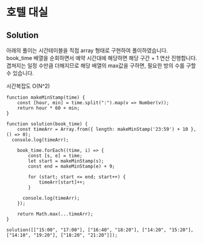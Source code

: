 # 호텔 대실

## Solution

아래의 풀이는 시간테이블을 직접 array 형태로 구현하여 풀이하였습니다. <br>
book_time 배열을 순회하면서 예약 시간대에 해당하면 해당 구간 + 1 연산 진행합니다. <br>
겹쳐지는 일정 수만큼 더해지므로 해당 배열의 max값을 구하면, 필요한 방의 수를 구할 수 있습니다. <br>

시간복잡도 O(N^2)

```
function makeMinStamp(time) {
    const [hour, min] = time.split(":").map(v => Number(v));
    return hour * 60 + min;
}

function solution(book_time) {
    const timeArr = Array.from({ length: makeMinStamp('23:59') + 10 }, () => 0);
  console.log(timeArr);

    book_time.forEach((time, i) => {
        const [s, e] = time;
        let start = makeMinStamp(s);
        const end = makeMinStamp(e) + 9;

        for (start; start <= end; start++) {
            timeArr[start]++;
        }
      
      console.log(timeArr);
    });

    return Math.max(...timeArr);
}

solution([["15:00", "17:00"], ["16:40", "18:20"], ["14:20", "15:20"], ["14:10", "19:20"], ["18:20", "21:20"]]);
```
